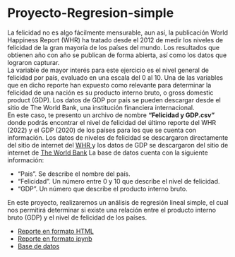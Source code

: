 # Proyecto-Regresion-simple
La felicidad no es algo fácilmente mensurable, aun así, la publicación World Happiness Report 
(WHR) ha tratado desde el 2012 de medir los niveles de felicidad de la gran mayoría de los países 
del mundo. Los resultados que obtienen año con año se publican de forma abierta, así como los 
datos que lograron capturar.  
La variable de mayor interés para este ejercicio es el nivel general de felicidad por país, evaluado 
en una escala del 0 al 10. Una de las variables que en dicho reporte han expuesto como relevante 
para determinar la felicidad de una nación es su producto interno bruto, o gross domestic product 
(GDP). Los datos de GDP por país se pueden descargar desde el sitio de The World Bank, una 
institución financiera internacional.  
En este caso, te presento un archivo de nombre **“Felicidad y GDP.csv”** donde podrás
encontrar el nivel de felicidad del último reporte del WHR (2022) y el GDP (2020) de los países 
para los que se cuenta con información. Los datos de niveles de felicidad se descargaron 
directamente del sitio de internet del [WHR](https://worldhappiness.report/ed/2022/#appendices-and-data),y los datos de GDP se descargaron del sitio de 
internet de [The World Bank](https://data.worldbank.org/indicator/NY.GDP.MKTP.CD)
La base de datos cuenta con la siguiente información: 
- “Pais”. Se describe el nombre del país. 
- “Felicidad”. Un número entre 0 y 10 que describe el nivel de felicidad. 
- “GDP”. Un número que describe el producto interno bruto.


En este proyecto, realizaremos un análisis de regresión lineal simple, el cual nos permitirá determinar si existe una relación entre el producto interno bruto (GDP) y el nivel de felicidad de los países. 
  
- [Reporte en formato HTML](A1.2%20641675.html)
- [Reporte en formato ipynb](A1.2%20641675.ipynb)
- [Base de datos](Felicidad%20y%20GDP.csv)

